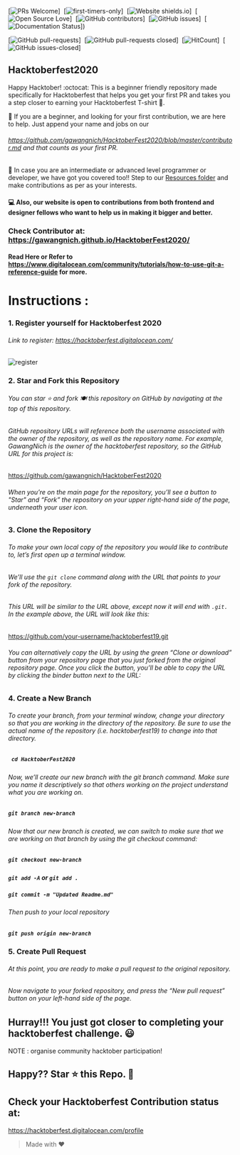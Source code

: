 
[![PRs Welcome](https://img.shields.io/badge/PRs-welcome-brightgreen.svg?style=flat-square)]&nbsp;
[![first-timers-only](https://img.shields.io/badge/first--timers--only-friendly-blue.svg?style=flat-square)]&nbsp;
[![Website shields.io](https://img.shields.io/website-up-down-green-red/http/shields.io.svg)]&nbsp;
[![Open Source Love](https://badges.frapsoft.com/os/v1/open-source.svg?v=102)]&nbsp;
[![GitHub contributors](https://img.shields.io/github/contributors/Naereen/StrapDown.js.svg)]&nbsp;
[![GitHub issues](https://img.shields.io/github/issues/Naereen/StrapDown.js.svg)]&nbsp;
[![Documentation Status](https://readthedocs.org/projects/ansicolortags/badge/?version=latest)])&nbsp;

[![GitHub pull-requests](https://img.shields.io/github/issues-pr/Naereen/StrapDown.js.svg)]&nbsp;
[![GitHub pull-requests closed](https://img.shields.io/github/issues-pr-closed/Naereen/StrapDown.js.svg)]&nbsp;
[![HitCount](http://hits.dwyl.io/Naereen/badges.svg)]&nbsp;
[![GitHub issues-closed](https://img.shields.io/github/issues-closed/Naereen/StrapDown.js.svg)]&nbsp;


## Hacktoberfest2020
Happy Hacktober! :octocat: This is a beginner friendly repository made specifically for Hacktoberfest that helps you get your first PR and takes you a step closer to earning your Hacktoberfest T-shirt 👕.

🎯 If you are a beginner, and looking for your first contribution, we are here to help. Just append your name and jobs on our
###### <a href="https://github.com/gawangnich/HacktoberFest2020/blob/master/contributor.md" target="blank">https://github.com/gawangnich/HacktoberFest2020/blob/master/contributor.md</a> and that counts as your first PR.

🎯 In case you are an intermediate or advanced level programmer or developer, we have got you covered too!! Step to our <a href="https://github.com/gawangnich/HacktoberFest2020/tree/master/Resources" target="blank"> Resources folder</a> and make contributions as per as your interests.

#### 💻 Also, our website is open to contributions from both frontend and designer fellows who want to help us in making it bigger and better. 
### Check Contributor at: <a href="https://gawangnich.github.io/HacktoberFest2020/" target="blank"> https://gawangnich.github.io/HacktoberFest2020/ </a>

#### Read Here or Refer to <a href="https://www.digitalocean.com/community/tutorials/how-to-use-git-a-reference-guide" target="blank">  https://www.digitalocean.com/community/tutorials/how-to-use-git-a-reference-guide </a> for more.

# Instructions :
### 1. Register yourself for Hacktoberfest 2020
###### Link to register: https://hacktoberfest.digitalocean.com/

![register](https://images.prismic.io/www-static/e6c04b47-bd9d-474a-9d25-ab143f47349e_Hacktoberfest2020.png)

### 2. Star and Fork this Repository
###### You can star ⭐ and fork 🍽️ this repository on GitHub by navigating at the top of this repository.

###### GitHub repository URLs will reference both the username associated with the owner of the repository, as well as the repository name. For example, GawangNich is the owner of the hacktoberfest repository, so the GitHub URL for this project is: 

<a href="https://github.com/gawangnich/HacktoberFest2020" target="blank">https://github.com/gawangnich/HacktoberFest2020</a>

###### When you’re on the main page for the repository, you’ll see a button to "Star" and “Fork” the repository on your upper right-hand side of the page, underneath your user icon.

### 3. Clone the Repository

###### To make your own local copy of the repository you would like to contribute to, let’s first open up a terminal window.

###### We’ll use the `git clone`  command along with the URL that points to your fork of the repository.

###### This URL will be similar to the URL above, except now it will end with `.git.` In the example above, the URL will look like this:
https://github.com/your-username/hacktoberfest19.git

###### You can alternatively copy the URL by using the green “Clone or download” button from your repository page that you just forked from the original repository page. Once you click the button, you’ll be able to copy the URL by clicking the binder button next to the URL:

### 4. Create a New Branch

###### To create your branch, from your terminal window, change your directory so that you are working in the directory of the repository. Be sure to use the actual name of the repository (i.e. hacktoberfest19) to change into that directory.

#####    ` cd HacktoberFest2020`


###### Now, we’ll create our new branch with the git branch command. Make sure you name it descriptively so that others working on the project understand what you are working on.

##### `git branch new-branch`

###### Now that our new branch is created, we can switch to make sure that we are working on that branch by using the git checkout command:

##### ` git checkout new-branch `

##### ` git add -A ` or ` git add . `

##### ` git commit -m "Updated Readme.md" `



###### Then push to your local repository
##### ` git push origin new-branch `

### 5. Create Pull Request

###### At this point, you are ready to make a pull request to the original repository.

###### Now navigate to your forked repository, and press the “New pull request” button on your left-hand side of the page.

## Hurray!!! You just got closer to completing your hacktoberfest challenge. 😃   
NOTE :  organise community hacktober participation!

## Happy?? Star ⭐ this Repo. 🤩

## Check your Hacktoberfest Contribution status at:
<a href="https://hacktoberfest.digitalocean.com/profile" target="blank"> https://hacktoberfest.digitalocean.com/profile </a>

> Made with ❤️ 
